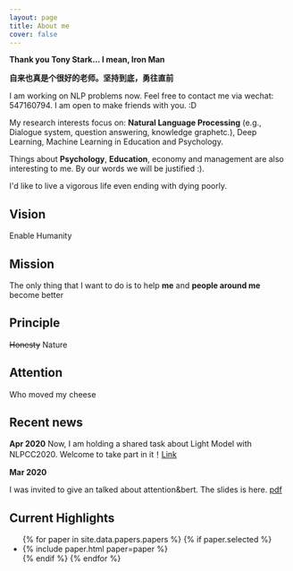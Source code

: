 ```yaml
---
layout: page
title: About me
cover: false
---
```


**Thank you Tony Stark... I mean, Iron Man**

**自来也真是个很好的老师。坚持到底，勇往直前**

I am working on NLP problems now. Feel free to contact me via wechat: 547160794. I am open to make friends with you. :D

My research interests focus on: **Natural Language Processing** (e.g., Dialogue system, question answering, knowledge graphetc.), Deep Learning, Machine Learning in Education and Psychology.

Things about **Psychology**, **Education**, economy and management are also interesting to me. By our words we will be justified :). 

I'd like to live a vigorous life even ending with dying poorly.

## Vision
Enable Humanity

## Mission
The only thing that I want to do is to help **me** and **people around me** become better

## Principle
~~Honesty~~ 
Nature

## Attention
Who moved my cheese

## Recent news
**Apr 2020**
Now, I am holding a shared task about Light Model with NLPCC2020. Welcome to take part in it！[Link](http://tcci.ccf.org.cn/conference/2020/dldoc/taskgline01.pdf)

**Mar 2020**

I was invited to give an talked about attention&bert. The slides is here. [pdf](https://github.com/DukeEnglish/Dukeenglish.github.io/raw/master/_posts/attention2bert.pdf)

## Current Highlights

<script async src="//pagead2.googlesyndication.com/pagead/js/adsbygoogle.js"></script>
<script>
  (adsbygoogle = window.adsbygoogle || []).push({
    google_ad_client: "ca-pub-7419738440913608",
    enable_page_level_ads: true
  });
</script>

<ul>
{% for paper in site.data.papers.papers %}
  {% if paper.selected %}
  <li>
  {% include paper.html paper=paper %}
  </li>
  {% endif %}
{% endfor %}
</ul>

